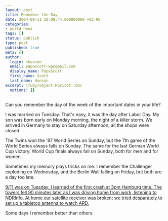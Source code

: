 ```yaml
---
layout: post
title: Remember the Day
date: 2004-09-11 10:09:44.000000000 +02:00
categories:
- world news
tags: []
status: publish
type: post
published: true
meta: {}
author:
  login: shanson
  email: papascott-wp@gmail.com
  display_name: PapaScott
  first_name: Scott
  last_name: Hanson
excerpt: !ruby/object:Hpricot::Doc
  options: {}
---
```

<p>Can you remember the day of the week of the important dates in your life?</p>
<p>I was married on Tuesday. That's easy, it was the day after Labor Day. My son was born early on Monday morning, the night of a killer storm. We arrived in Germany to stay on Saturday afternoon; all the shops were closed.</p>
<p>The Twins won the '87 World Series on Sunday, but the 7th game of the World Series always falls on Sunday. The same for the last German World Cup victory. World Cup finals always fall on Sunday, both for men and for women.</p>
<p>Sometimes my memory plays tricks on me. I remember the Challenger exploding on Wednesday, and the Berlin Wall falling on Friday, but both are a day too late.</p>
<p><a href="http://www.papascott.de/archives/2001/09/12/the-day-the-earth-stood-still/">9/11 was on Tuesday. I learned of the first crash at 3pm Hamburg time. The towers fell 90 minutes later as I was driving home from work, listening to NDRInfo. At home our satellite receiver was broken; we tried desparately to set up a tabletop antenna to watch ARD.</a></p>
<p>Some days I remember better than others.</p>
